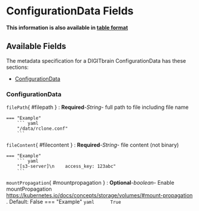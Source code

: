<style>
  .md-content__button {
    display: none;
  }
</style>
# ConfigurationData Fields

**This information is also available in [table format](/tables/configurationdata/)**


## Available Fields 

The metadata specification for a DIGITbrain ConfigurationData
has these sections:

- [ConfigurationData](#configurationdata)


### ConfigurationData


`filePath`{ #filepath }
:   **Required**-*String*- full path to file including file name

    === "Example"
        ``` yaml     
        "/data/rclone.conf"
        ```

`fileContent`{ #filecontent }
:   **Required**-*String*- file content (not binary)

    === "Example"
        ``` yaml     
        "[s3-server]\n    access_key: 123abc"
        ```

`mountPropagation`{ #mountpropagation }
:   **Optional**-*boolean*- Enable mountPropagation https://kubernetes.io/docs/concepts/storage/volumes/#mount-propagation . Default: False
    === "Example"
        ``` yaml     
        True
        ```
